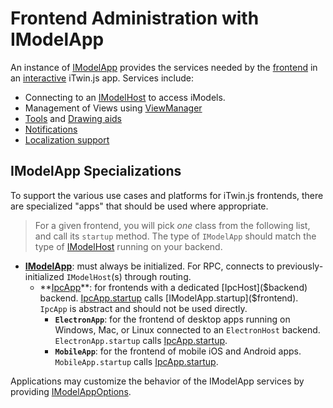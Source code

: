 # Frontend Administration with IModelApp

An instance of [IModelApp]($frontend) provides the services needed by the [frontend](../../learning/App.md#app-frontend) in an [interactive](../WriteAnInteractiveApp.md) iTwin.js app. Services include:

* Connecting to an [IModelHost]($backend) to access iModels.
* Management of Views using [ViewManager](./Views.md)
* [Tools](./Tools.md) and [Drawing aids](./DrawingAids.md)
* [Notifications]($frontend:Notifications)
* [Localization support](./Localization.md)

## IModelApp Specializations

To support the various use cases and platforms for iTwin.js frontends, there are specialized "apps" that should be used where appropriate.

> For a given frontend, you will pick *one* class from the following list, and call its `startup` method. The type of `IModelApp` should match the type of [IModelHost](../backend/IModelHost.md) running on your backend.

* **[IModelApp]($frontend)**: must always be initialized. For RPC, connects to previously-initialized `IModelHost`(s) through routing.
  * **[IpcApp]($frontend)**: for frontends with a dedicated [IpcHost]($backend) backend. [IpcApp.startup]($frontend) calls [IModelApp.startup]($frontend). `IpcApp` is abstract and should not be used directly.
    * **`ElectronApp`**: for the frontend of desktop apps running on Windows, Mac, or Linux connected to an `ElectronHost` backend. `ElectronApp.startup` calls [IpcApp.startup]($frontend).
    * **`MobileApp`**: for the frontend of mobile iOS and Android apps. `MobileApp.startup` calls [IpcApp.startup]($frontend).

Applications may customize the behavior of the IModelApp services by providing [IModelAppOptions]($frontend).

